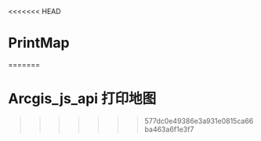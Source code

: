 <<<<<<< HEAD
# PrintMap
=======
# Arcgis_js_api 打印地图
>>>>>>> 577dc0e49386e3a931e0815ca66ba463a6f1e3f7
